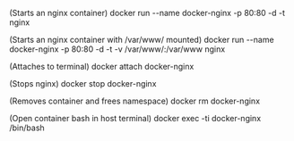 (Starts an nginx container)
docker run --name docker-nginx -p 80:80 -d -t nginx

(Starts an nginx container with /var/www/ mounted)
docker run --name docker-nginx -p 80:80 -d -t -v /var/www/:/var/www nginx

(Attaches to terminal)
docker attach docker-nginx

(Stops nginx)
docker stop docker-nginx

(Removes container and frees namespace)
docker rm docker-nginx

(Open container bash in host terminal)
docker exec -ti docker-nginx /bin/bash

